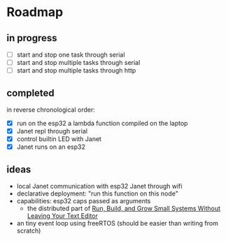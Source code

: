 # Roadmap

## in progress

* [ ] start and stop one task through serial
* [ ] start and stop multiple tasks through serial
* [ ] start and stop multiple tasks through http

## completed

in reverse chronological order:

* [x] run on the esp32 a lambda function compiled on the laptop
* [x] Janet repl through serial
* [x] control builtin LED with Janet
* [x] Janet runs on an esp32

## ideas

* local Janet communication with esp32 Janet through wifi
* declarative deployment: "run this function on this node"
* capabilities: esp32 caps passed as arguments
  * the distributed part of [Run, Build, and Grow Small Systems Without Leaving Your Text Editor](https://albertzak.com/run-build-grow/)
* an tiny event loop using freeRTOS (should be easier than writing from scratch)
